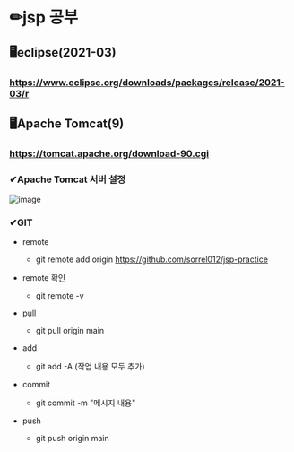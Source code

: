# ✏jsp 공부

## 🖥eclipse(2021-03)
### https://www.eclipse.org/downloads/packages/release/2021-03/r 
## 🖥Apache Tomcat(9)
### https://tomcat.apache.org/download-90.cgi

### ✔Apache Tomcat 서버 설정
![image](https://user-images.githubusercontent.com/115568532/221415659-693a77e8-cd47-4fa4-9a96-b8d1bb90223c.png)

### ✔GIT
- remote
  - git remote add origin https://github.com/sorrel012/jsp-practice

- remote 확인
  - git remote -v
  
- pull  
  - git pull origin main  
  
- add
  - git add -A (작업 내용 모두 추가)
  
- commit
  - git commit -m "메시지 내용"
  
- push
  - git push origin main
  
